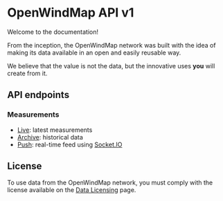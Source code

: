 # OpenWindMap API v1

Welcome to the documentation!

From the inception, the OpenWindMap network was built with the idea of making its data available in an open and easily reusable way.

We believe that the value is not the data, but the innovative uses **you** will create from it.

## API endpoints

### Measurements
* [Live]: latest measurements
* [Archive]: historical data
* [Push]: real-time feed using [Socket.IO]

## License

To use data from the OpenWindMap network, you must comply with the license available on the [Data Licensing] page.

[Live]: api/live/index.md
[Archive]: api/archive/index.md
[Push]: api/push/index.md
[Socket.IO]: https://socket.io
[Data Licensing]: data-licensing.md
